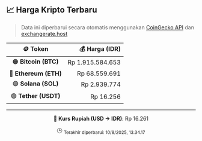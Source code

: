 

<!-- HARGA_KRIPTO -->
## 📈 Harga Kripto Terbaru

> Data ini diperbarui secara otomatis menggunakan [CoinGecko API](https://www.coingecko.com/) dan [exchangerate.host](https://exchangerate.host/)

<div align="center">

| 🪙 Token | 💰 Harga (IDR) |
|:------:|---------------:|
| 🟠 **Bitcoin (BTC)**   | Rp 1.915.584.653 |
| 🔵 **Ethereum (ETH)**  | Rp 68.559.691 |
| 🟣 **Solana (SOL)**    | Rp 2.939.774 |
| 🟢 **Tether (USDT)**   | Rp 16.256 |

---

💱 **Kurs Rupiah (USD → IDR)**: Rp 16.261

🕒 <sub>Terakhir diperbarui: 10/8/2025, 13.34.17</sub>

</div>
<!-- /HARGA_KRIPTO -->